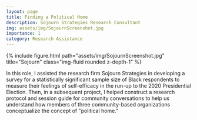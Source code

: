 ```yaml
---
layout: page
title: Finding a Political Home
description: Sojourn Strategies Research Consultant
img: assets/img/SojournScreenshot.jpg
importance: 1
category: Research Assistance
---
```

{% include figure.html path="assets/img/SojournScreenshot.jpg" title="Sojourn" class="img-fluid rounded z-depth-1" %}

In this role, I assisted the research firm Sojourn Strategies in developing a survey for a statistically significant sample size of Black respondents to measure their feelings of self-efficacy in the run-up to the 2020 Presidential Election. Then, in a subsequent project, I helped construct a research protocol and session guide for community conversations to help us understand how members of three community-based organizations conceptualize the concept of "political home." 
